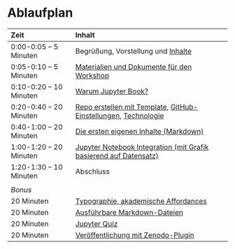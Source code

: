 # Ablaufplan

|Zeit	|Inhalt|
| :---	| :---	|
|0:00-0:05 – 5 Minuten	| Begrüßung, Vorstellung und [Inhalte](/grundlagen/einleitung.md)|
|0:05-0:10 – 5 Minuten	| [Materialien und Dokumente für den Workshop](/grundlagen/dokumente.md)|
|0:10-0:20 – 10 Minuten	| [Warum Jupyter Book?](/grundlagen/jupyter_book.md)|
|0:20-0:40 – 20 Minuten	| [Repo erstellen mit Template](/grundlagen/template.md), [GitHub-Einstellungen](/grundlagen/github.md), [Technologie](/inhalte/setup.md)|
|0:40-1:00 – 20 Minuten	| [Die ersten eigenen Inhalte (Markdown)](/inhalte/markdown.md)|
|1:00-1:20 – 20 Minuten	| [Jupyter Notebook Integration (mit Grafik basierend auf Datensatz)](/inhalte/jupyter_notebooks.ipynb)|
|1:20-1:30 – 10 Minuten	| Abschluss|
| | |
|_Bonus_ | |
|20 Minuten | [Typographie, akademische Affordances](/bonus/typographie.md)|
|20 Minuten	| [Ausführbare Markdown-Dateien](/bonus/ausführbares_markdown.md)|
|20 Minuten	| [Jupyter Quiz](/bonus/jupyterquiz.ipynb)|
|20 Minuten	| [Veröffentlichung mit Zenodo-Plugin](/bonus/zenodo.md)|
